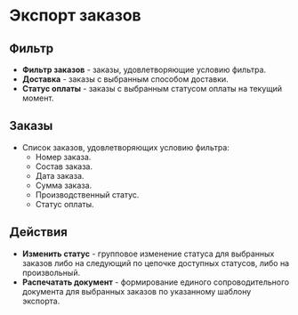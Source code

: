 # Экспорт заказов

## Фильтр
* **Фильтр заказов** - заказы, удовлетворяющие условию фильтра.
* **Доставка** - заказы с выбранным способом доставки.
* **Статус оплаты** - заказы с выбранным статусом оплаты на текущий момент.

## Заказы
* Список заказов, удовлетворяющих условию фильтра:
    + Номер заказа.
    + Состав заказа.
    + Дата заказа.
    + Сумма заказа.
    + Производственный статус.
    + Статус оплаты.

## Действия
* **Изменить статус** - групповое изменение статуса для выбранных заказов либо на следующий по цепочке доступных статусов, либо на произвольный.
* **Распечатать документ** - формирование единого сопроводительного документа для выбранных заказов по указанному шаблону экспорта.
